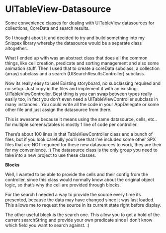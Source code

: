 UITableView-Datasource
======================

Some convenience classes for dealing with UITableView datasources for collections, CoreData and search results.

So I thought about it and decided to try and build something into my Snippex library whereby the datasource would be a separate class altogether..

What I ended up with was an abstract class that does all the common things, like cell creation, predicate and sorting management and also some animation stuff.
Then I used that to create a coreData subclass, a collection (array) subclass and a search (UISearchResultsController) subclass.

Now its really easy to use! Existing storyboard, no subclassing required and no setup. Just copy in the files and implement it with an existing UITableViewController. Best thing is you can swap between types really easily too, in fact you don’t even need a UITableViewController subclass in many instances..  You could write all the code in your AppDelegate or some other file and just assign the datasource from there. 

This is awesome because it means using the same datasource, cells, etc.. for multiple screens/tables is mostly 1 line of code per controller.

There’s about 100 lines in that TableViewController class and a bunch of files, but if you look carefully you’ll see that I’ve included some other SPX files that are NOT required for these new datasources to work, they are their for my convenience. :)
The datasource class is the only group you need to take into a new project to use these classes.

__Blocks__

Well, I wanted to be able to provide the cells and their config from the controller, since this class would normally know about the original object logic, so that’s why the cell are provided through blocks.

For the search I needed a way to provide the source every time its presented, because the data may have changed since it was last loaded. This allows me to request the source in its current state right before display.

The other useful block is the search one. This allow you to get a hold of the current searchString and provide your own predicate since I don’t know which field you want to search against. :)